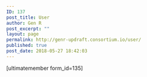 ```yaml
---
ID: 137
post_title: User
author: Gen R
post_excerpt: ""
layout: page
permalink: http://genr-updraft.consortium.io/user/
published: true
post_date: 2018-05-27 18:42:03
---
```

[ultimatemember form_id=135]
